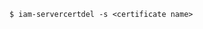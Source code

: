 <!-- usedin: [ _includes/_inlines/Tutorials/common/1900-09-26-ssl-termination-on-load-balancers] - layout:code post: 1900-09-26-ssl-termination-on-load-balancers_important -->

```
$ iam-servercertdel -s <certificate name>
```
